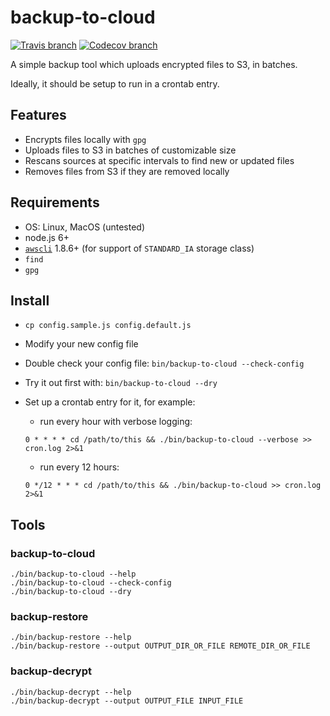 # backup-to-cloud

[![Travis branch](https://img.shields.io/travis/avaly/backup-to-cloud/master.svg?style=flat-square)](https://travis-ci.org/avaly/backup-to-cloud)
[![Codecov branch](https://img.shields.io/codecov/c/github/avaly/backup-to-cloud/master.svg?style=flat-square)](https://codecov.io/gh/avaly/backup-to-cloud)

A simple backup tool which uploads encrypted files to S3, in batches.

Ideally, it should be setup to run in a crontab entry.

## Features

- Encrypts files locally with `gpg`
- Uploads files to S3 in batches of customizable size
- Rescans sources at specific intervals to find new or updated files
- Removes files from S3 if they are removed locally

## Requirements

- OS: Linux, MacOS (untested)
- node.js 6+
- [`awscli`](http://docs.aws.amazon.com/cli/latest/userguide/cli-chap-welcome.html) 1.8.6+ (for support of `STANDARD_IA` storage class)
- `find`
- `gpg`

## Install

- `cp config.sample.js config.default.js`
- Modify your new config file
- Double check your config file: `bin/backup-to-cloud --check-config`
- Try it out first with: `bin/backup-to-cloud --dry`
- Set up a crontab entry for it, for example:
  - run every hour with verbose logging:

  ```
  0 * * * * cd /path/to/this && ./bin/backup-to-cloud --verbose >> cron.log 2>&1
  ```
  - run every 12 hours:

  ```
  0 */12 * * * cd /path/to/this && ./bin/backup-to-cloud >> cron.log 2>&1
  ```

## Tools

### backup-to-cloud

```
./bin/backup-to-cloud --help
./bin/backup-to-cloud --check-config
./bin/backup-to-cloud --dry
```

### backup-restore

```
./bin/backup-restore --help
./bin/backup-restore --output OUTPUT_DIR_OR_FILE REMOTE_DIR_OR_FILE
```

### backup-decrypt

```
./bin/backup-decrypt --help
./bin/backup-decrypt --output OUTPUT_FILE INPUT_FILE
```
